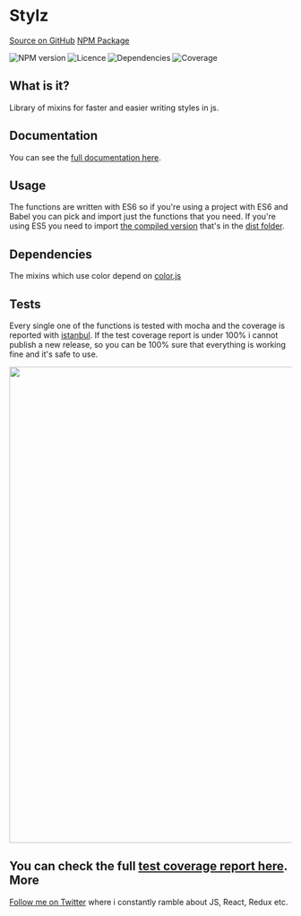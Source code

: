 # Stylz
[Source on GitHub](https://github.com/kitze/kitze-js-helpers)
[NPM Package](https://www.npmjs.com/package/stylz)

![NPM version](https://img.shields.io/npm/v/stylz.svg)
![Licence](https://img.shields.io/npm/l/stylz.svg)
![Dependencies](https://img.shields.io/david/kitze/kitze-js-helpers.svg)
![Coverage](https://img.shields.io/codecov/c/github/kitze/stylz.svg)

What is it?
-------
Library of mixins for faster and easier writing styles in js.

Documentation
-------
You can see the [full documentation here](http://stylz.surge.sh/).

Usage
-------
The functions are written with ES6 so if you're using a project with ES6 and Babel you can pick and import just the functions that you need. If you're using ES5 you need to import [the compiled version](https://github.com/kitze/stylz/blob/master/dist/stylz.min.js) that's in the [dist folder](https://github.com/kitze/stylz/tree/master/dist).

Dependencies
-------
The mixins which use color depend on [color.js](https://www.npmjs.com/package/color)

Tests
-------
Every single one of the functions is tested with mocha and the coverage is reported with [istanbul](https://github.com/gotwarlost/istanbul).
If the test coverage report is under 100% i cannot publish a new release, so you can be 100% sure that everything is working fine and it's safe to use.

<img src="https://i.imgur.com/kGjoQKJ.png" width="850">

You can check the full [test coverage report here](http://stylz-coverage.surge.sh/src/mixins/index.html).
More
-------
[Follow me on Twitter](https://twitter.com/thekitze) where i constantly ramble about JS, React, Redux etc. 
